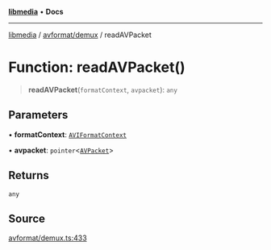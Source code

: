 [**libmedia**](../../../README.md) • **Docs**

***

[libmedia](../../../README.md) / [avformat/demux](../README.md) / readAVPacket

# Function: readAVPacket()

> **readAVPacket**(`formatContext`, `avpacket`): `any`

## Parameters

• **formatContext**: [`AVIFormatContext`](../../AVFormatContext/interfaces/AVIFormatContext.md)

• **avpacket**: `pointer`\<[`AVPacket`](../../../avutil/struct/avpacket/classes/AVPacket.md)\>

## Returns

`any`

## Source

[avformat/demux.ts:433](https://github.com/zhaohappy/libmedia/blob/a88305ff5d10e91621f2d71d24c72fc85681b8f7/src/avformat/demux.ts#L433)
